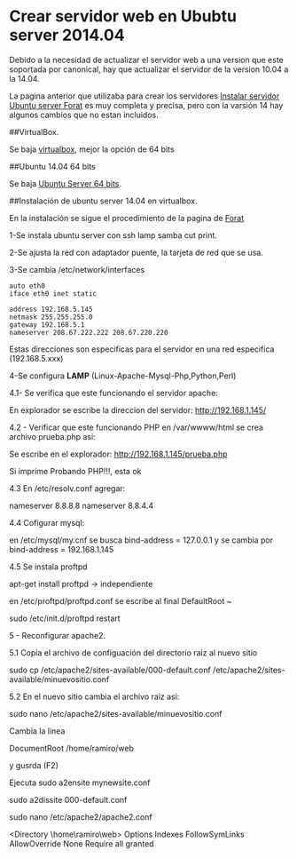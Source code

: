 # Crear servidor web en Ububtu server 2014.04

Debido a la necesidad de actualizar el servidor web a una version que este soportada por canonical, hay que actualizar el servidor de la version 10.04 a la 14.04.

La pagina anterior que utilizaba para crear los servidores [Instalar servidor Ubuntu server Forat](http://www.forat.info/2008/08/servidor-en-linux-ubuntu-server-manual-completo/) es muy completa y precisa, pero con la varsión 14 hay algunos cambios que no estan incluidos.


##VirtualBox.

Se baja [virtualbox](https://www.virtualbox.org/wiki/Downloads), mejor la opción de 64 bits

##Ubuntu 14.04 64 bits

Se baja [Ubuntu Server 64 bits](http://releases.ubuntu.com/14.04/ubuntu-14.04.2-server-amd64.iso).

##Instalación de ubuntu server 14.04 en virtualbox.

En la instalación se sigue el procedimiento de la pagina de [Forat](http://www.forat.info/2008/08/servidor-en-linux-ubuntu-server-manual-completo/) 

1-Se instala ubuntu server con ssh lamp samba cut print.

2-Se ajusta la red con adaptador puente, la tarjeta de red que se usa.

3-Se cambia /etc/network/interfaces

	auto eth0
	iface eth0 inet static

	address 192.168.5.145
	netmask 255.255.255.0
	gateway 192.168.5.1
	nameserver 208.67.222.222 208.67.220.220

Estas direcciones son especificas para el servidor en una red especifica (192.168.5.xxx)

4-Se configura **LAMP** (Linux-Apache-Mysql-Php,Python,Perl)

4.1- Se verifica que este funcionando el servidor apache:
 
 En explorador se escribe la direccion del servidor: http://192.168.1.145/
 
4.2 - Verificar que este funcionando PHP
en /var/wwww/html se crea archivo prueba.php asi:

<?php

echo 'Probando PHP!!!'

?>
Se escribe en el explorador:
http://192.168.1.145/prueba.php

Si imprime  Probando PHP!!!, esta ok

4.3 En /etc/resolv.conf agregar:

nameserver 8.8.8.8
nameserver 8.8.4.4

4.4 Cofigurar mysql:

en  /etc/mysql/my.cnf se busca bind-address = 127.0.0.1 y se cambia por bind-address = 192.168.1.145


4.5 Se instala proftpd

apt-get install proftpd  -> independiente   

en /etc/proftpd/proftpd.conf se escribe al final DefaultRoot ~ 

sudo /etc/init.d/proftpd restart

5 - Reconfigurar apache2.

5.1 Copia el archivo de configuación del directorio raiz al nuevo sitio

sudo cp /etc/apache2/sites-available/000-default.conf /etc/apache2/sites-available/minuevositio.conf

5.2 En el nuevo sitio cambia el archivo raiz asi:

sudo nano /etc/apache2/sites-available/minuevositio.conf

Cambia la linea 

DocumentRoot /home/ramiro/web 

y gusrda (F2)

Ejecuta
sudo a2ensite mynewsite.conf

sudo a2dissite 000-default.conf

sudo nano /etc/apache2/apache2.conf


<Directory \home\ramiro\web>
	Options Indexes FollowSymLinks
	AllowOverride None
	Require all granted
</Directory>
